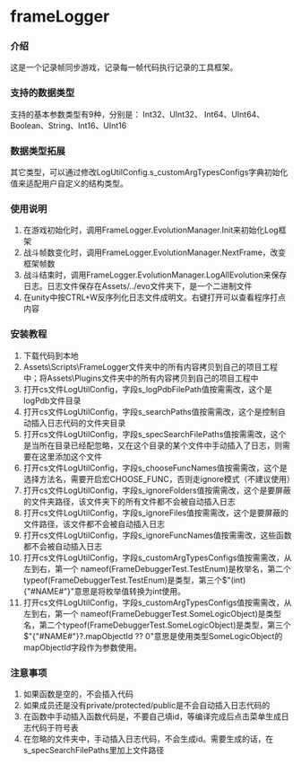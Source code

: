 # frameLogger

### 介绍
这是一个记录帧同步游戏，记录每一帧代码执行记录的工具框架。
### 支持的数据类型
支持的基本参数类型有9种，分别是： Int32、UInt32、 Int64、UInt64、Boolean、String、Int16、UInt16
### 数据类型拓展
其它类型，可以通过修改LogUtilConfig.s_customArgTypesConfigs字典初始化值来适配用户自定义的结构类型。

### 使用说明
   1. 在游戏初始化时，调用FrameLogger.EvolutionManager.Init来初始化Log框架
   2. 战斗帧数变化时，调用FrameLogger.EvolutionManager.NextFrame，改变框架帧数
   3. 战斗结束时，调用FrameLogger.EvolutionManager.LogAllEvolution来保存日志。日志文件保存在Assets/../evo文件夹下，是一个二进制文件
   4. 在unity中按CTRL+W反序列化日志文件成明文。右键打开可以查看程序打点内容

### 安装教程
1.  下载代码到本地
2.  Assets\Scripts\FrameLogger文件夹中的所有内容拷贝到自己的项目工程中；将Assets\Plugins文件夹中的所有内容拷贝到自己的项目工程中
3.  打开cs文件LogUtilConfig，字段s_logPdbFilePath值按需需改，这个是logPdb文件目录
4.  打开cs文件LogUtilConfig，字段s_searchPaths值按需需改，这个是控制自动插入日志代码的文件夹目录
5.  打开cs文件LogUtilConfig，字段s_specSearchFilePaths值按需需改，这个是当所在目录已经配忽略，又在这个目录的某个文件中手动插入了日志，则需要在这里添加这个文件
6.  打开cs文件LogUtilConfig，字段s_chooseFuncNames值按需需改，这个是选择方法名，需要开启宏CHOOSE_FUNC，否则走ignore模式（不建议使用）
7.  打开cs文件LogUtilConfig，字段s_ignoreFolders值按需需改，这个是要屏蔽的文件夹路径，该文件夹下的所有文件都不会被自动插入日志
8.  打开cs文件LogUtilConfig，字段s_ignoreFiles值按需需改，这个是要屏蔽的文件路径，该文件都不会被自动插入日志
9.  打开cs文件LogUtilConfig，字段s_ignoreFuncNames值按需需改，这些函数都不会被自动插入日志
10.  打开cs文件LogUtilConfig，字段s_customArgTypesConfigs值按需需改，从左到右，第一个 nameof(FrameDebuggerTest.TestEnum)是枚举名，第二个typeof(FrameDebuggerTest.TestEnum)是类型，第三个$"(int){"#NAME#"}"意思是将枚举值转换为int使用。
11.  打开cs文件LogUtilConfig，字段s_customArgTypesConfigs值按需需改，从左到右，第一个 nameof(FrameDebuggerTest.SomeLogicObject)是类型名，第二个typeof(FrameDebuggerTest.SomeLogicObject)是类型，第三个$"{"#NAME#"}?.mapObjectId ?? 0"意思是使用类型SomeLogicObject的mapObjectId字段作为参数使用。

### 注意事项
1. 如果函数是空的，不会插入代码
2. 如果成员还是没有private/protected/public是不会自动插入日志代码的
3. 在函数中手动插入函数代码是，不要自己填id，等编译完成后点击菜单生成日志代码于符号表
4. 在忽略的文件夹中，手动插入日志代码，不会生成id。需要生成的话，在s_specSearchFilePaths里加上文件路径